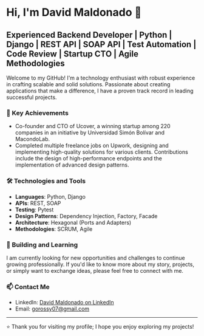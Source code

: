 # Hi, I'm David Maldonado 👋

## Experienced Backend Developer | Python | Django | REST API | SOAP API | Test Automation | Code Review | Startup CTO | Agile Methodologies

Welcome to my GitHub! I'm a technology enthusiast with robust experience in crafting scalable and solid solutions. Passionate about creating applications that make a difference, I have a proven track record in leading successful projects.

### 🚀 Key Achievements
- Co-founder and CTO of Ucover, a winning startup among 220 companies in an initiative by Universidad Simón Bolívar and MacondoLab.
- Completed multiple freelance jobs on Upwork, designing and implementing high-quality solutions for various clients. Contributions include the design of high-performance endpoints and the implementation of advanced design patterns.

### 🛠️ Technologies and Tools
- **Languages**: Python, Django
- **APIs**: REST, SOAP
- **Testing**: Pytest
- **Design Patterns**: Dependency Injection, Factory, Facade
- **Architecture**: Hexagonal (Ports and Adapters)
- **Methodologies**: SCRUM, Agile

### 🌱 Building and Learning
I am currently looking for new opportunities and challenges to continue growing professionally. If you'd like to know more about my story, projects, or simply want to exchange ideas, please feel free to connect with me.

### 📫 Contact Me
- LinkedIn: [David Maldonado on LinkedIn](https://www.linkedin.com/in/david-maldonado-491643213/)
- Email: gorossy07@gmail.com

---

⭐️ Thank you for visiting my profile; I hope you enjoy exploring my projects!

